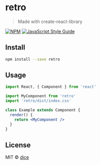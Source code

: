 # retro

> Made with create-react-library

[![NPM](https://img.shields.io/npm/v/retro.svg)](https://www.npmjs.com/package/retro) [![JavaScript Style Guide](https://img.shields.io/badge/code_style-standard-brightgreen.svg)](https://standardjs.com)

## Install

```bash
npm install --save retro
```

## Usage

```jsx
import React, { Component } from 'react'

import MyComponent from 'retro'
import 'retro/dist/index.css'

class Example extends Component {
  render() {
    return <MyComponent />
  }
}
```

## License

MIT © [dice](https://github.com/dice)
